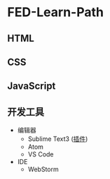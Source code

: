 # FED-Learn-Path

## HTML

## CSS

## JavaScript

## 开发工具
- 编辑器
    + Sublime Text3 ([插件](SublimeText.md))
    + Atom
    + VS Code
- IDE
    + WebStorm

